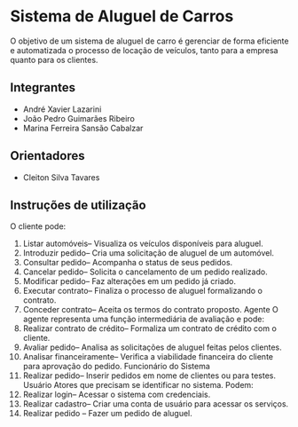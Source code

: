# Sistema de Aluguel de Carros
O objetivo de um sistema de aluguel de carro é gerenciar de forma eficiente e automatizada o processo de locação de veículos, tanto para a empresa quanto para os clientes.

## Integrantes
* André Xavier Lazarini
* João Pedro Guimarães Ribeiro
* Marina Ferreira Sansão Cabalzar

## Orientadores
* Cleiton Silva Tavares

## Instruções de utilização
O cliente pode:
1. Listar automóveis– Visualiza os veículos disponíveis para aluguel.
2. Introduzir pedido– Cria uma solicitação de aluguel de um automóvel.
3. Consultar pedido– Acompanha o status de seus pedidos.
4. Cancelar pedido– Solicita o cancelamento de um pedido realizado.
5. Modificar pedido– Faz alterações em um pedido já criado.
6. Executar contrato– Finaliza o processo de aluguel formalizando o contrato.
7. Conceder contrato– Aceita os termos do contrato proposto.
Agente
O agente representa uma função intermediária de avaliação e pode:
1. Realizar contrato de crédito– Formaliza um contrato de crédito com o cliente.
2. Avaliar pedido– Analisa as solicitações de aluguel feitas pelos clientes.
3. Analisar financeiramente– Verifica a viabilidade financeira do cliente para aprovação do pedido.
Funcionário do Sistema
1. Realizar pedido– Inserir pedidos em nome de clientes ou para testes.
Usuário
Atores que precisam se identificar no sistema. Podem:
1. Realizar login– Acessar o sistema com credenciais.
2. Realizar cadastro– Criar uma conta de usuário para acessar os serviços.
3. Realizar pedido – Fazer um pedido de aluguel.
